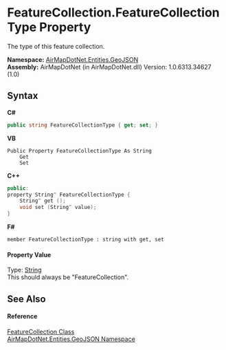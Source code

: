 # FeatureCollection.FeatureCollectionType Property 
 

The type of this feature collection.

**Namespace:**&nbsp;<a href="1d543ca6-8481-5d96-aca1-a1b2d108871c">AirMapDotNet.Entities.GeoJSON</a><br />**Assembly:**&nbsp;AirMapDotNet (in AirMapDotNet.dll) Version: 1.0.6313.34627 (1.0)

## Syntax

**C#**<br />
``` C#
public string FeatureCollectionType { get; set; }
```

**VB**<br />
``` VB
Public Property FeatureCollectionType As String
	Get
	Set
```

**C++**<br />
``` C++
public:
property String^ FeatureCollectionType {
	String^ get ();
	void set (String^ value);
}
```

**F#**<br />
``` F#
member FeatureCollectionType : string with get, set

```


#### Property Value
Type: <a href="http://msdn2.microsoft.com/en-us/library/s1wwdcbf" target="_blank">String</a><br />This should always be "FeatureCollection".

## See Also


#### Reference
<a href="2ee52f5c-fdf3-74a3-a2d0-ceb792502879">FeatureCollection Class</a><br /><a href="1d543ca6-8481-5d96-aca1-a1b2d108871c">AirMapDotNet.Entities.GeoJSON Namespace</a><br />